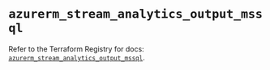 # `azurerm_stream_analytics_output_mssql`

Refer to the Terraform Registry for docs: [`azurerm_stream_analytics_output_mssql`](https://registry.terraform.io/providers/hashicorp/azurerm/4.24.0/docs/resources/stream_analytics_output_mssql).
